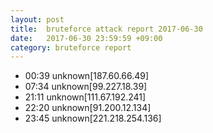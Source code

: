 ```yaml
---
layout: post
title:  bruteforce attack report 2017-06-30
date:   2017-06-30 23:59:59 +09:00
category: bruteforce report
---
```


* 00:39 unknown[187.60.66.49]
* 07:34 unknown[99.227.18.39]
* 21:11 unknown[111.67.192.241]
* 22:20 unknown[91.200.12.134]
* 23:45 unknown[221.218.254.136]
